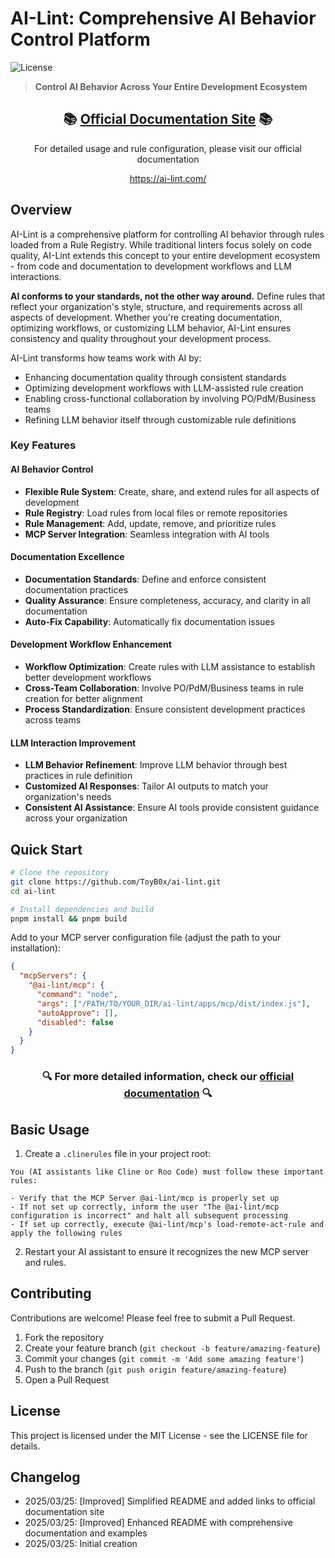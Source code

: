 # AI-Lint: Comprehensive AI Behavior Control Platform

![License](https://img.shields.io/badge/license-MIT-blue.svg)

> **Control AI Behavior Across Your Entire Development Ecosystem**

<div align="center">
  <h2>📚 <a href="https://ai-lint.com/">Official Documentation Site</a> 📚</h2>
  <p>For detailed usage and rule configuration, please visit our official documentation</p>
  <p><a href="https://ai-lint.com/">https://ai-lint.com/</a></p>
</div>

## Overview

AI-Lint is a comprehensive platform for controlling AI behavior through rules loaded from a Rule Registry. While traditional linters focus solely on code quality, AI-Lint extends this concept to your entire development ecosystem - from code and documentation to development workflows and LLM interactions.

**AI conforms to your standards, not the other way around.** Define rules that reflect your organization's style, structure, and requirements across all aspects of development. Whether you're creating documentation, optimizing workflows, or customizing LLM behavior, AI-Lint ensures consistency and quality throughout your development process.

AI-Lint transforms how teams work with AI by:
- Enhancing documentation quality through consistent standards
- Optimizing development workflows with LLM-assisted rule creation
- Enabling cross-functional collaboration by involving PO/PdM/Business teams
- Refining LLM behavior itself through customizable rule definitions

### Key Features

#### AI Behavior Control
- **Flexible Rule System**: Create, share, and extend rules for all aspects of development
- **Rule Registry**: Load rules from local files or remote repositories
- **Rule Management**: Add, update, remove, and prioritize rules
- **MCP Server Integration**: Seamless integration with AI tools

#### Documentation Excellence
- **Documentation Standards**: Define and enforce consistent documentation practices
- **Quality Assurance**: Ensure completeness, accuracy, and clarity in all documentation
- **Auto-Fix Capability**: Automatically fix documentation issues

#### Development Workflow Enhancement
- **Workflow Optimization**: Create rules with LLM assistance to establish better development workflows
- **Cross-Team Collaboration**: Involve PO/PdM/Business teams in rule creation for better alignment
- **Process Standardization**: Ensure consistent development practices across teams

#### LLM Interaction Improvement
- **LLM Behavior Refinement**: Improve LLM behavior through best practices in rule definition
- **Customized AI Responses**: Tailor AI outputs to match your organization's needs
- **Consistent AI Assistance**: Ensure AI tools provide consistent guidance across your organization

## Quick Start

```bash
# Clone the repository
git clone https://github.com/ToyB0x/ai-lint.git
cd ai-lint

# Install dependencies and build
pnpm install && pnpm build
```

Add to your MCP server configuration file (adjust the path to your installation):
```json
{
  "mcpServers": {
    "@ai-lint/mcp": {
      "command": "node",
      "args": ["/PATH/TO/YOUR_DIR/ai-lint/apps/mcp/dist/index.js"],
      "autoApprove": [],
      "disabled": false
    }
  }
}
```

<div align="center">
  <h3>🔍 For more detailed information, check our <a href="https://ai-lint.com/">official documentation</a> 🔍</h3>
</div>

## Basic Usage

1. Create a `.clinerules` file in your project root:

```
You (AI assistants like Cline or Roo Code) must follow these important rules:

- Verify that the MCP Server @ai-lint/mcp is properly set up
- If not set up correctly, inform the user "The @ai-lint/mcp configuration is incorrect" and halt all subsequent processing
- If set up correctly, execute @ai-lint/mcp's load-remote-act-rule and apply the following rules
```

2. Restart your AI assistant to ensure it recognizes the new MCP server and rules.

## Contributing

Contributions are welcome! Please feel free to submit a Pull Request.

1. Fork the repository
2. Create your feature branch (`git checkout -b feature/amazing-feature`)
3. Commit your changes (`git commit -m 'Add some amazing feature'`)
4. Push to the branch (`git push origin feature/amazing-feature`)
5. Open a Pull Request

## License

This project is licensed under the MIT License - see the LICENSE file for details.

## Changelog

- 2025/03/25: [Improved] Simplified README and added links to official documentation site
- 2025/03/25: [Improved] Enhanced README with comprehensive documentation and examples
- 2025/03/25: Initial creation
